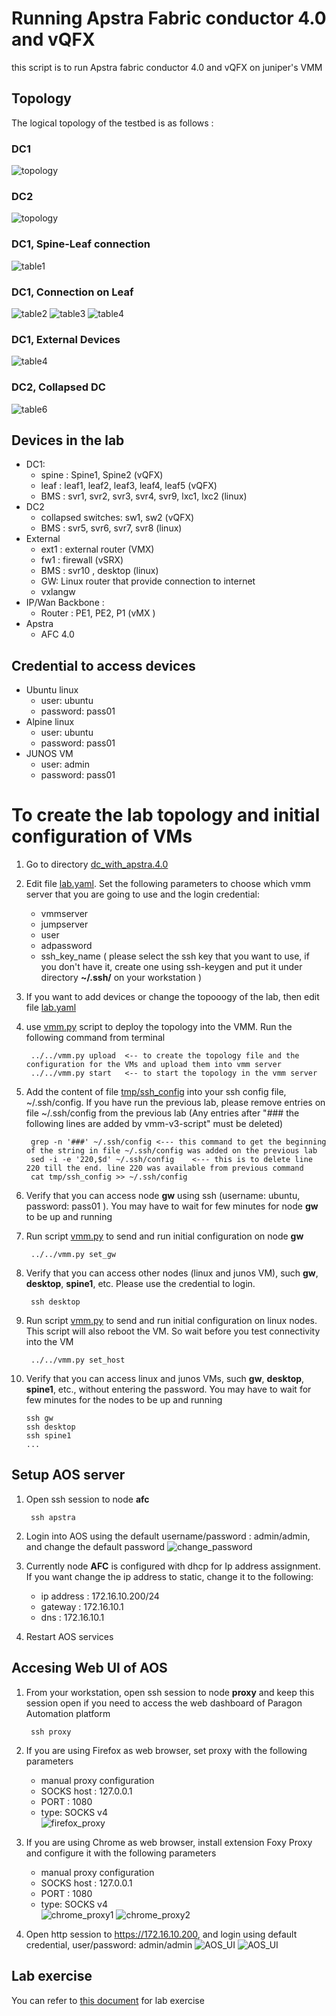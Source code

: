 # Running Apstra Fabric conductor 4.0 and vQFX
this script is to run Apstra fabric conductor 4.0 and vQFX on juniper's VMM

## Topology
The logical topology of the testbed is as follows :

### DC1
![topology](images/topology1.png)

### DC2
![topology](images/topology2.png)

### DC1, Spine-Leaf connection
![table1](images/table1.png)


### DC1, Connection on Leaf
![table2](images/table2.png)
![table3](images/table3.png)
![table4](images/table4.png)

### DC1, External Devices
![table4](images/table5.png)

### DC2, Collapsed DC
![table6](images/table6.png)



## Devices in the lab

- DC1:
    - spine : Spine1, Spine2 (vQFX)
    - leaf : leaf1, leaf2, leaf3, leaf4, leaf5 (vQFX)
    - BMS : svr1, svr2, svr3, svr4, svr9, lxc1, lxc2 (linux)
- DC2
    - collapsed switches: sw1, sw2 (vQFX)
    - BMS : svr5, svr6, svr7, svr8 (linux)
- External
    - ext1 : external router (VMX)
    - fw1 : firewall (vSRX)
    - BMS : svr10 ,  desktop  (linux)
    - GW: Linux router that provide connection to internet
    - vxlangw   
- IP/Wan Backbone :
    - Router : PE1, PE2, P1 (vMX )
- Apstra
    - AFC 4.0


## Credential to access devices
- Ubuntu linux
    - user: ubuntu
    - password: pass01
- Alpine linux
    - user: ubuntu
    - password: pass01
- JUNOS VM
    - user: admin
    - password: pass01

# To create the lab topology and initial configuration of VMs
1. Go to directory [dc_with_apstra.4.0](./)
2. Edit file [lab.yaml](./lab.yaml). Set the following parameters to choose which vmm server that you are going to use and the login credential:
    - vmmserver 
    - jumpserver
    - user 
    - adpassword
    - ssh_key_name ( please select the ssh key that you want to use, if you don't have it, create one using ssh-keygen and put it under directory **~/.ssh/** on your workstation )
3. If you want to add devices or change the topooogy of the lab, then edit file [lab.yaml](lab.yaml)
4. use [vmm.py](../../vmm.py) script to deploy the topology into the VMM. Run the following command from terminal

        ../../vmm.py upload  <-- to create the topology file and the configuration for the VMs and upload them into vmm server
        ../../vmm.py start   <-- to start the topology in the vmm server

5. Add the content of file [tmp/ssh_config](tmp/ssh_config) into your ssh config file, ~/.ssh/config. If you have run the previous lab, please remove entries on file ~/.ssh/config from the previous lab (Any entries after "### the following lines are added by vmm-v3-script" must be deleted)

        grep -n '###' ~/.ssh/config <--- this command to get the beginning of the string in file ~/.ssh/config was added on the previous lab
        sed -i -e '220,$d' ~/.ssh/config    <--- this is to delete line 220 till the end. line 220 was available from previous command
        cat tmp/ssh_config >> ~/.ssh/config

6. Verify that you can access node **gw** using ssh (username: ubuntu,  password: pass01 ). You may have to wait for few minutes for node **gw** to be up and running
7. Run script [vmm.py](../../vmm.py) to send and run initial configuration on node **gw**

        ../../vmm.py set_gw

8. Verify that you can access other nodes (linux and junos VM), such **gw**, **desktop**, **spine1**, etc. Please use the credential to login.

        ssh desktop

9. Run script [vmm.py](../../vmm.py) to send and run initial configuration on linux nodes. This script will also reboot the VM. So wait before you test connectivity into the VM

        ../../vmm.py set_host

10. Verify that you can access linux and junos VMs, such  **gw**, **desktop**, **spine1**, etc., without entering the password. You may have to wait for few minutes for the nodes to be up and running

        ssh gw
        ssh desktop
        ssh spine1
        ...

## Setup AOS server
1. Open ssh session to node **afc**

        ssh apstra

2. Login into AOS using the default username/password : admin/admin, and change the default password
 ![change_password](images/change_password.png)

5. Currently node **AFC** is configured with dhcp for Ip address assignment. If you want change the ip address to static, change it to the following:
    - ip address : 172.16.10.200/24
    - gateway : 172.16.10.1
    - dns : 172.16.10.1

6. Restart AOS services

## Accesing Web UI of AOS

1. From your workstation, open ssh session to node **proxy** and keep this session open if you need to access the web dashboard of Paragon Automation platform

        ssh proxy 

2. If you are using Firefox as web browser, set proxy with the following parameters
    - manual proxy configuration
    - SOCKS host : 127.0.0.1
    - PORT : 1080
    - type: SOCKS v4    
    ![firefox_proxy](images/firefox_proxy.png)

3. If you are using Chrome as web browser, install extension Foxy Proxy and configure it with the following parameters
    - manual proxy configuration
    - SOCKS host : 127.0.0.1
    - PORT : 1080
    - type: SOCKS v4    
    ![chrome_proxy1](images/chrome_proxy1.png)
    ![chrome_proxy2](images/chrome_proxy2.png)

4. Open http session to https://172.16.10.200, and login using default credential, user/password: admin/admin
  ![AOS_UI](images/web1.png)
  ![AOS_UI](images/web2.png)


## Lab exercise

You can refer to [this document](config/README.md) for lab exercise



